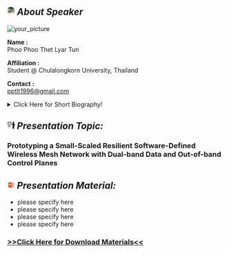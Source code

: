 ## <img width="3.5%" src="/Agenda/picture/biblio.png" /><link rel="stylesheet" type="text/css" media="all" href="./css/logo.css"/> <i class = "fa fa-handshake-p" aria-hidden="true">About Speaker</i> 

<img width="20%" alt="your_picture" src ="/Presentation_program/10_Prototyping_Small-Scaled_SDWMN/picture/....(file name of picture).." />

**Name :**<br>Phoo Phoo Thet Lyar Tun

**Affiliation :**<br> Student @ Chulalongkorn University, Thailand

**Contact :**<br>pptlt1996@gmail.com

<details>
    <summary>Click Here for Short Biography!</summary>
    Phoo Phoo Thet Lyar Tun joined University of Information Technology (UIT), Yangon,Myanmar from 2013 to 2017 and achieved the Bachelor of Computer Technology(B.C.Tech) specialized in Communication and Networking. Then, she received the CU-ASEAN scholarship given by Chulalongkorn University, Thailand for her Master’s Degree from 2018 to 2020.Therefore, she becomes one of the master’s students of Wireless Network and Future Internet Research Group (WIFUN), Department of Electrical Engineering, Chulalongkorn University,Thailand. In 2019, she went to Gwangju Institute of Science and Technology (GIST), South Korea as a GIP intern for the cooperative research sponsored by Asi@Connect's Data-Centric IoT Cloud Service Platform for Smart Communities (IoTcloudServe@TEIN) Project.
</details>

## <img width="3.5%" src="/Agenda/picture/present.png" /><link rel="stylesheet" type="text/css" media="all" href="./css/logo.css"/> <i class = "fa fa-handshake-p" aria-hidden="true">Presentation Topic:</i>
<h3> Prototyping a Small-Scaled Resilient Software-Defined Wireless Mesh Network with Dual-band Data and Out-of-band Control Planes</h3>

## <img width="3.5%" src="/Agenda/picture/material.png" /><link rel="stylesheet" type="text/css" media="all" href="./css/logo.css"/> <i class = "fa fa-handshake-p" aria-hidden="true">Presentation Material:</i>
- please specify here <br>
- please specify here <br>
- please specify here <br>
- please specify here <br>
<h3><a href="/Presentation_program/10_Prototyping_Small-Scaled_SDWMN/presentation_material">>>Click Here for Download Materials<<</a></h3>
